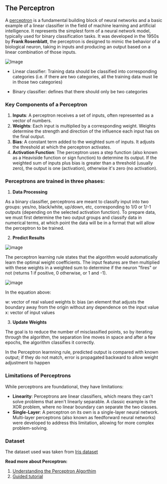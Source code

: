 ## The Perceptron 

A [perceptron](https://en.wikipedia.org/wiki/Perceptron) is a fundamental building block of neural networks and a basic example of a linear classifier in the field of machine learning and artificial intelligence. It represents the simplest form of a neural network model, typically used for binary classification tasks. It was developed in the 1950s by **Frank Rosenblatt**, the perceptron is designed to mimic the behavior of a biological neuron, taking in inputs and producing an output based on a linear combination of those inputs.


![Image](https://dougenterprises.com/wp-content/uploads/2021/01/perceptron.png)

*   Linear classifier: Training data should be classified into corresponding categories (i.e. if there are two categories, all  the training data must lie in those two categories)

*   Binary classifier: defines that there should only be two categories

### Key Components of a Perceptron
1. **Inputs**: A perceptron receives a set of inputs, often represented as a vector of numbers.
2. **Weights**: Each input is multiplied by a corresponding weight. Weights determine the strength and direction of the influence each input has on the final output.
3. **Bias**: A constant term added to the weighted sum of inputs. It adjusts the threshold at which the perceptron activates.
4. **Activation Function**: The perceptron uses a step function (also known as a Heaviside function or sign function) to determine its output. If the weighted sum of inputs plus bias is greater than a threshold (usually zero), the output is one (activation), otherwise it's zero (no activation).

### Perceptrons are trained in three phases:

1. **Data Processing**

As a binary classifier, perceptrons are meant to classify input into two groups: yes/no, black/white, up/down, etc, corresponding to 1/0 or 1/-1 outputs (depending on the selected activation function). To prepare data, we must first determine the two output groups and classify data in numerical terms, at which point the data will be in a format that will allow the perceptron to be trained.

2. **Predict Results**

![image](https://camo.githubusercontent.com/89394bf7f9a189643712441698e39fc7648fbf25557be99a25bb983a5869a013/68747470733a2f2f63646e2e616e616c79746963737669646879612e636f6d2f77702d636f6e74656e742f75706c6f6164732f323032302f30322f3133557064796d51782d433174424b526e664437654f672e676966)

The perceptron learning rule states that the algorithm would automatically learn the optimal weight coefficients. The input features are then multiplied with these weights in a weighted sum to determine if the neuron "fires" or not (returns 1 if positive, 0 otherwise, or 1 and -1).

![image](https://miro.medium.com/v2/resize:fit:720/format:webp/1*zQlpVcYS-mxeW3z0sRHHdQ.png)

In the equation above:

w: vector of real valued weights
b: bias (an element that adjusts the boundary away from the origin without any dependence on the input value
x: vector of input values

3. **Update Weights**

The goal is to reduce the number of misclassified points, so by iterating through the algorithm, the separation line moves in space and after a few epochs, the algorithm classifies it correctly.

In the Perceptron learnning rule, predicted output is compared with known output; if they do not match, error is propagated backward to allow weight adjustment to happen

### Limitations of Perceptrons
While perceptrons are foundational, they have limitations:

- **Linearity**: Perceptrons are linear classifiers, which means they can't solve problems that aren't linearly separable. A classic example is the XOR problem, where no linear boundary can separate the two classes.
- **Single-Layer**: A perceptron on its own is a single-layer neural network. Multi-layer perceptrons (also known as feedforward neural networks) were developed to address this limitation, allowing for more complex problem-solving.

### Dataset
The dataset used was taken from [Iris dataset](https://www.kaggle.com/datasets/uciml/iris)

**Read more about Perceptron:**
1.  [Understanding the Perceptron Algorthim](https://medium.com/analytics-vidhya/understanding-the-perceptron-algorithm-4a368f493109)
2. [Guided tutorial](https://pabloinsente.github.io/the-perceptron)







